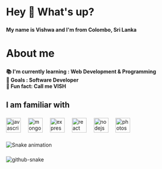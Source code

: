 <h1 align="left">Hey 👋 What's up?</h1>

###

<h4 align="left">My name is Vishwa and I'm from Colombo, Sri Lanka</h4>

###

<h1 align="left">About me</h1>

###

<h4 align="left">📚 I'm currently learning : Web Development & Programming<br>🎯 Goals : Software Developer<br>🎲 Fun fact: Call me VISH</h4>

###

<h2 align="left">I am familiar with</h2>

###

<div align="left">
  <img src="https://cdn.jsdelivr.net/gh/devicons/devicon/icons/javascript/javascript-original.svg" height="40" alt="javascript logo"  />
  <img width="12" />
  <img src="https://cdn.jsdelivr.net/gh/devicons/devicon/icons/mongodb/mongodb-original.svg" height="40" alt="mongodb logo"  />
  <img width="12" />
  <img src="https://cdn.jsdelivr.net/gh/devicons/devicon/icons/express/express-original.svg" height="40" alt="express logo"  />
  <img width="12" />
  <img src="https://cdn.jsdelivr.net/gh/devicons/devicon/icons/react/react-original.svg" height="40" alt="react logo"  />
  <img width="12" />
  <img src="https://cdn.jsdelivr.net/gh/devicons/devicon/icons/nodejs/nodejs-original.svg" height="40" alt="nodejs logo"  />
  <img width="12" />
  <img src="https://cdn.jsdelivr.net/gh/devicons/devicon/icons/photoshop/photoshop-plain.svg" height="40" alt="photoshop logo"  />
</div>

###

<img src="https://raw.githubusercontent.com/VishwaX2004/VishwaX2004/output/snake.svg" alt="Snake animation" />

###

<picture>
  <source media="(prefers-color-scheme: dark)" srcset="https://github.com/VishwaX2004/VishwaX2004/blob/output/github-contribution-grid-snake.svg" />
  <source media="(prefers-color-scheme: light)" srcset="https://github.com/VishwaX2004/VishwaX2004/blob/output/github-contribution-grid-snake.svg" />
  <img alt="github-snake" src="https://github.com/your-username/your-username/blob/output/github-contribution-grid-snake.svg" />
</picture>
